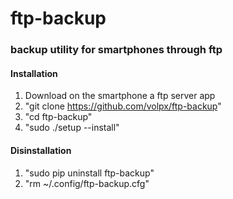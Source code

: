 # ftp-backup

### backup utility for smartphones through ftp

#### Installation
1. Download on the smartphone a ftp server app
2. "git clone https://github.com/volpx/ftp-backup"
3. "cd ftp-backup"
4. "sudo ./setup --install"

#### Disinstallation
1. "sudo pip uninstall ftp-backup"
2. "rm ~/.config/ftp-backup.cfg"
